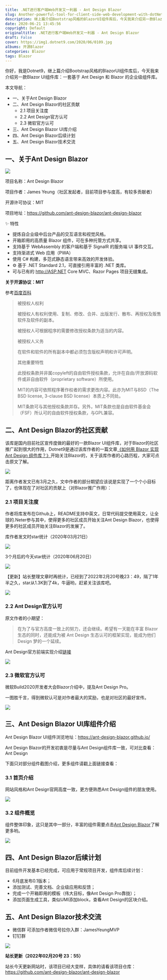 ```yaml
---
title: .NET进行客户端Web开发又一利器 - Ant Design Blazor
slug: Another-powerful-tool-for-client-side-web-development-with-dotNet-Ant-Design-Blazer
description: 继上篇介绍Bootstrap风格的BlazorUI组件库后，今天我来介绍另一款Blazor UI组件库：一套基于 Ant Design 和 Blazor 的企业级组件库。
date: 2020-06-21 13:45:56
copyright: Default
originaltitle: .NET进行客户端Web开发又一利器 - Ant Design Blazor
draft: False
cover: https://img1.dotnet9.com/2020/06/0109.jpg
albums: 开源Blazor
categories: Blazor
tags: Blazor
---
```


你好，我是Dotnet9，继上篇介绍Bootstrap风格的BlazorUI组件库后，今天我来介绍另一款Blazor UI组件库：一套基于 Ant Design 和 Blazor 的企业级组件库。

本文导航：

- 一、关于Ant Design Blazor
- 二、Ant Design Blazor的社区贡献
  - 2.1 项目关注度
  - 2.2 Ant Design官方认可
  - 2.3 微软官方认可
- 三、Ant Design Blazor UI库介绍
- 四、Ant Design Blazor后续计划
- 五、Ant Design Blazor技术交流

## 一、关于Ant Design Blazor

![](https://img1.dotnet9.com/2020/06/0101.png)

项目名称：Ant Design Blazor

项目作者：James Yeung（社区发起者，目前项目参与度高，有较多贡献者）

开源许可协议：MIT

项目地址：https://github.com/ant-design-blazor/ant-design-blazor

✨ 特性

- 提炼自企业级中后台产品的交互语言和视觉风格。
- 开箱即用的高质量 Blazor 组件，可在多种托管方式共享。
- 支持基于 WebAssembly 的客户端和基于 SignalR 的服务端 UI 事件交互。
- 支持渐进式 Web 应用（PWA）
- 使用 C# 构建，多范式静态语言带来高效的开发体验。
- ⚙️ 基于 .NET Standard 2.1，可直接引用丰富的 .NET 类库。
- 可与已有的 http://ASP.NET Core MVC、Razor Pages 项目无缝集成。

**关于开源协议：MIT**

参考[百度百科](https://baike.baidu.com/item/MIT%25E8%25AE%25B8%25E5%258F%25AF%25E8%25AF%2581/6671281%3Ffr%3Daladdin)

>被授权人权利
>
>被授权人有权利使用、复制、修改、合并、出版发行、散布、再授权及贩售软件及软件的副本。
>
>被授权人可根据程序的需要修改授权条款为适当的内容。
>
>被授权人义务
>
>在软件和软件的所有副本中都必须包含版权声明和许可声明。
>
>其他重要特性
>
>此授权条款并非属copyleft的自由软件授权条款，允许在自由/开放源码软件或非自由软件（proprietary software）所使用。
>
>MIT的内容可依照程序著作权者的需求更改内容。此亦为MIT与BSD（The BSD license, 3-clause BSD license）本质上不同处。
>
>MIT条款可与其他授权条款并存。另外，MIT条款也是自由软件基金会（FSF）所认可的自由软件授权条款，与GPL兼容。

## 二、Ant Design Blazor的社区贡献

该库是国内目前社区宣传度做的最好的一款Blazor UI组件库，对于Blazor的社区推广起到很大的作用，Dotnet9是通过该库作者的一篇文章[《如何用 Blazor 实现 Ant Design 组件库？》](https://mp.weixin.qq.com/s/Bhvp4EKgKh-lMyh6v3_Ayg)开始关注Blazor的，关于该库作者的心路历程，大家可点击原文了解。

![](https://img1.dotnet9.com/2020/06/0102.jpg)

距离作者发文已有3月之久，文中作者的部分期望应该说是实现了一个个小目标了，也体现在了对社区的贡献上（对Blazor推广作用）：

### 2.1 项目关注度

作者将库发布在Github上，README支持中英文，日常代码提交使用英文，让全球的.Neter参与其中，使得更多的社区成员开始关注Ant Design Blazor，也使得更多的社区成员开始关注Blazor的发展了。

库作者发文时star统计（2020年03月21日）

![](https://img1.dotnet9.com/2020/06/0103.jpg)

3个月后的今天star统计（2020年06月20日）

![](https://img1.dotnet9.com/2020/06/0104.jpg)

【更新】站长整理文章时再统计，已经到了2022年2月20号晚23：49，隔了1年半之久，star从1.3K到了4k，牛逼哟，赶紧关注该库吧。

![](https://img1.dotnet9.com/2020/06/0105.png)


### 2.2 Ant Design官方认可

原文作者的小期望：

>在为了与官方高度一致上的努力，还会继续。希望有一天能在丰富 Blazor 生态的同时，还能成为被 Ant Design 生态认可的框架实现，能成为他们 Design 梦的一个延续。

Ant Design官方前端实现介绍[链接](https://ant.design/docs/spec/introduce-cn%23%25E5%2589%258D%25E7%25AB%25AF%25E5%25AE%259E%25E7%258E%25B0)

![](https://img1.dotnet9.com/2020/06/0106.jpg)

### 2.3 微软官方认可

微软Build2020开发者大会Blazor介绍中，提及Ant Design Pro。

一图胜千言，得到微软认可是对作者最大的奖励，也是对社区的最好宣传。

![](https://img1.dotnet9.com/2020/06/0107.jpg)

## 三、Ant Design Blazor UI库组件介绍

Ant Design Blazor UI组件浏览地址：https://ant-design-blazor.github.io/

Ant Design Blazor的开发初衷是尽量与Ant Design组件库一致，可对比查看：Ant Design

下面只对部分组件截图介绍，更多组件请戳上面链接查看：

### 3.1 首页介绍

网站风格和Ant Design官网高度一致，更方便熟悉Ant Design组件的朋友使用。

![](https://img1.dotnet9.com/2020/06/0108.jpg)

### 3.2 组件概览

组件整体印象，这只是其中一部分，丰富的组件需要点击[Ant Design Blazor](https://ant-design-blazor.github.io/)了解更多哟。

![](https://img1.dotnet9.com/2020/06/0109.jpg)

## 四、Ant Design Blazor后续计划

目前组件开发基本已经完成，可应用于常规项目开发，组件库后续计划：

- 6月底发布0.1版本；
- 添加测试、完善文档、企业级应用和反馈；
- 完成一个开箱即用的模板（伟大目标，像Ant Design Pro靠拢）；
- 添加页面生成工具，类似UMI添加block，查看Ant Design的区块介绍。

## 五、Ant Design Blazor技术交流

- 微信群 可添加作者微信号拉你入群：JamesYeungMVP
- 钉钉群

![](https://img1.dotnet9.com/2020/06/0110.png)

**站长更新（2022年02月20号 23：55）**

站长今天更新网站时，该项目已经大变样，具体的请看该项目仓库：https://github.com/ant-design-blazor/ant-design-blazor